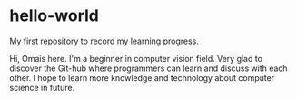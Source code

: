 # hello-world
My first repository to record my learning progress.

Hi, Omais here. I'm a beginner in computer vision field. 
Very glad to discover the Git-hub where programmers can learn and discuss with each other. 
I hope to learn more knowledge and technology about computer science in future.
